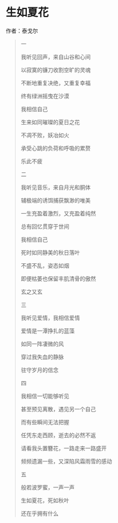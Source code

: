 # 生如夏花

作者：泰戈尔

> 一
>
> 我听见回声，来自山谷和心间
> 
> 以寂寞的镰刀收割空旷的灵魂
> 
> 不断地重复决绝，又重复幸福
> 
> 终有绿洲摇曳在沙漠
>
> 我相信自己
> 
> 生来如同璀璨的夏日之花
>
> 不凋不败，妖冶如火
>
> 承受心跳的负荷和呼吸的累赘
>
> 乐此不疲
>
>
> 二
>
> 我听见音乐，来自月光和胴体
>
> 辅极端的诱饵捕获飘渺的唯美
>
> 一生充盈着激烈，又充盈着纯然
>
> 总有回忆贯穿于世间
>
> 我相信自己
> 
> 死时如同静美的秋日落叶
> 
> 不盛不乱，姿态如烟
>
> 即便枯萎也保留丰肌清骨的傲然
> 
> 玄之又玄
>
>
> 三
>
> 我听见爱情，我相信爱情
>
> 爱情是一潭挣扎的蓝藻
>
> 如同一阵凄微的风
>
> 穿过我失血的静脉
>
> 驻守岁月的信念
>
>
> 四
>
> 我相信一切能够听见
>
> 甚至预见离散，遇见另一个自己
>
> 而有些瞬间无法把握
>
> 任凭东走西顾，逝去的必然不返
>
> 请看我头置簪花，一路走来一路盛开
>
> 频频遗漏一些，又深陷风霜雨雪的感动
>
>
> 五
>
> 般若波罗蜜，一声一声
>
> 生如夏花，死如秋叶
>
> 还在乎拥有什么